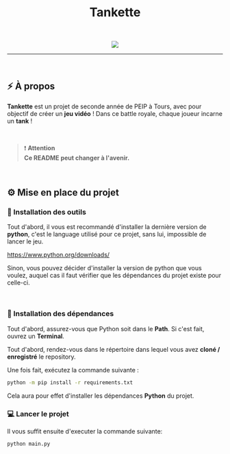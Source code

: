 <br/>
<h1 align="center">Tankette</h1>
<br/>
<p align="center"> 
    <img src="https://img.shields.io/badge/Python-DC382D?style=for-the-badge&logo=python&logoColor=white"/>
</p>

<hr/>

<br/>

## ⚡️ À propos

**Tankette** est un projet de seconde année de PEIP à Tours, avec pour objectif de créer un **jeu vidéo** ! 
Dans ce battle royale, chaque joueur incarne un **tank** !

<br/>

> ❗ **Attention**<br/>
> **Ce README peut changer à l'avenir.**

<br/>

## ⚙ Mise en place du projet

### 🔨 Installation des outils

Tout d'abord, il vous est recommandé d'installer la dernière version de **python**, c'est le language utilisé pour ce projet, sans lui, impossible de lancer le jeu.

https://www.python.org/downloads/

Sinon, vous pouvez décider d'installer la version de python que vous voulez, auquel cas il faut vérifier que les dépendances du projet existe pour celle-ci.

<br/>

### 🔐 Installation des dépendances

Tout d'abord, assurez-vous que Python soit dans le **Path**. Si c'est fait, ouvrez un **Terminal**.

Tout d'abord, rendez-vous dans le répertoire dans lequel vous avez **cloné / enregistré** le repository. 

Une fois fait, exécutez la commande suivante :

```bash
python -m pip install -r requirements.txt
```

Cela aura pour effet d'installer les dépendances **Python** du projet.

### 💻 Lancer le projet

Il vous suffit ensuite d'executer la commande suivante:

```bash
python main.py
```